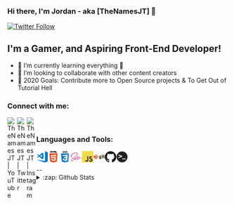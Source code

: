 
### Hi there, I'm Jordan - aka [TheNamesJT] 👋
[![Twitter Follow](https://img.shields.io/twitter/follow/TheNamesJT?color=1DA1F2&logo=twitter&style=for-the-badge)](https://twitter.com/intent/follow?original_referer=https%3A%2F%2Fgithub.com%2Fthenamessjt&screen_name=thenamessjt)

## I'm a Gamer, and Aspiring Front-End Developer!
- 🌱 I’m currently learning everything 🤣
- 👯 I’m looking to collaborate with other content creators
- 🥅 2020 Goals: Contribute more to Open Source projects & To Get Out of Tutorial Hell

### Connect with me:
[<img align="left" alt="TheNamesJT | YouTube" width="22px" src="https://cdn.jsdelivr.net/npm/simple-icons@v3/icons/youtube.svg" />][youtube]
[<img align="left" alt="TheNamesJT | Twitter" width="22px" src="https://cdn.jsdelivr.net/npm/simple-icons@v3/icons/twitter.svg" />][twitter]
[<img align="left" alt="TheNamesJT | Instagram" width="22px" src="https://cdn.jsdelivr.net/npm/simple-icons@v3/icons/instagram.svg" />][instagram]
<br />

### Languages and Tools:

<img align="left" alt="Visual Studio Code" width="26px" src="https://raw.githubusercontent.com/github/explore/80688e429a7d4ef2fca1e82350fe8e3517d3494d/topics/visual-studio-code/visual-studio-code.png" />
<img align="left" alt="HTML5" width="26px" src="https://raw.githubusercontent.com/github/explore/80688e429a7d4ef2fca1e82350fe8e3517d3494d/topics/html/html.png" />
<img align="left" alt="CSS3" width="26px" src="https://raw.githubusercontent.com/github/explore/80688e429a7d4ef2fca1e82350fe8e3517d3494d/topics/css/css.png" />
<img align="left" alt="Sass" width="26px" src="https://raw.githubusercontent.com/github/explore/80688e429a7d4ef2fca1e82350fe8e3517d3494d/topics/sass/sass.png" />
<img align="left" alt="JavaScript" width="26px" src="https://raw.githubusercontent.com/github/explore/80688e429a7d4ef2fca1e82350fe8e3517d3494d/topics/javascript/javascript.png" />
<img align="left" alt="Git" width="26px" src="https://raw.githubusercontent.com/github/explore/80688e429a7d4ef2fca1e82350fe8e3517d3494d/topics/git/git.png" />
<img align="left" alt="GitHub" width="26px" src="https://raw.githubusercontent.com/github/explore/78df643247d429f6cc873026c0622819ad797942/topics/github/github.png" />
<img align="left" alt="Terminal" width="26px" src="https://raw.githubusercontent.com/github/explore/80688e429a7d4ef2fca1e82350fe8e3517d3494d/topics/terminal/terminal.png" />

<br />
<br />
--
<details>
  <summary>:zap: Github Stats</summary>

  <img align="left" alt="TheNamesJT's Github Stats" src="https://github-readme-stats.codestackr.vercel.app/api?username=potasium56&show_icons=true&hide_border=true" />

</details>

[twitter]: https://twitter.com/TheNamessJT
[youtube]: http://www.youtube.com/c/TheNamesJT
[instagram]: https://www.instagram.com/thenamessjt/
